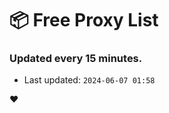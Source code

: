 # :package: Free Proxy List
### Updated every 15 minutes.

- Last updated: `2024-06-07 01:58`

:heart:
